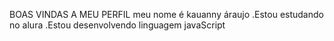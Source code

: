 BOAS VINDAS A MEU PERFIL 
meu nome é kauanny áraujo
.Estou estudando no alura
.Estou desenvolvendo linguagem javaScript
